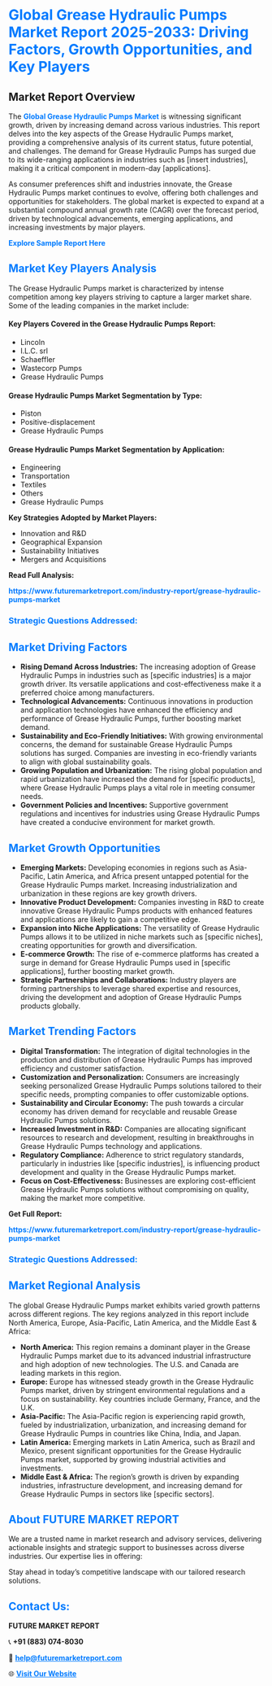 <h1 style="color: #007BFF;">Global Grease Hydraulic Pumps Market Report 2025-2033: Driving Factors, Growth Opportunities, and Key Players</h1>

<section id="overview">
<h2>Market Report Overview</h2>
<p>The <a href="https://www.futuremarketreport.com/industry-report/grease-hydraulic-pumps-market" style="color: #007BFF; text-decoration: none;"><strong>Global Grease Hydraulic Pumps Market</strong></a> is witnessing significant growth, driven by increasing demand across various industries. This report delves into the key aspects of the Grease Hydraulic Pumps market, providing a comprehensive analysis of its current status, future potential, and challenges. The demand for Grease Hydraulic Pumps has surged due to its wide-ranging applications in industries such as [insert industries], making it a critical component in modern-day [applications].</p>
<p>As consumer preferences shift and industries innovate, the Grease Hydraulic Pumps market continues to evolve, offering both challenges and opportunities for stakeholders. The global market is expected to expand at a substantial compound annual growth rate (CAGR) over the forecast period, driven by technological advancements, emerging applications, and increasing investments by major players.</p>
</section>

<section id="overview">
<p><a href="https://www.futuremarketreport.com/request-sample/reportId=110382" style="color: #007BFF; text-decoration: none;"><strong>Explore Sample Report Here</strong></a></p>
</section>

<section id="key-players">
<h2 style="color: #007BFF;">Market Key Players Analysis</h2>
<p>The Grease Hydraulic Pumps market is characterized by intense competition among key players striving to capture a larger market share. Some of the leading companies in the market include:</p>
<h4>Key Players Covered in the Grease Hydraulic Pumps Report:</h4>
<ul><li>Lincoln</li><li>I.L.C. srl</li><li>Schaeffler</li><li>Wastecorp Pumps</li><li>Grease Hydraulic Pumps</li></ul>
<h4>Grease Hydraulic Pumps Market Segmentation by Type:</h4>
<ul><li>Piston</li><li>Positive-displacement</li><li>Grease Hydraulic Pumps</li></ul>

<h4>Grease Hydraulic Pumps Market Segmentation by Application:</h4>
<ul><li>Engineering</li><li>Transportation</li><li>Textiles</li><li>Others</li><li>Grease Hydraulic Pumps</li></ul>
<p><strong>Key Strategies Adopted by Market Players:</strong></p>
<ul>
<li>Innovation and R&D</li>
<li>Geographical Expansion</li>
<li>Sustainability Initiatives</li>
<li>Mergers and Acquisitions</li>
</ul>
</section>

<section>
<p><strong>Read Full Analysis: </strong></p><a href="https://www.futuremarketreport.com/industry-report/grease-hydraulic-pumps-market" style="color: #007BFF; text-decoration: none;"><strong>https://www.futuremarketreport.com/industry-report/grease-hydraulic-pumps-market</strong></a>
<h3 style="color: #007BFF;">Strategic Questions Addressed:</h3>
</section>

<section id="driving-factors">
<h2 style="color: #007BFF;">Market Driving Factors</h2>
<ul>
<li><strong>Rising Demand Across Industries:</strong> The increasing adoption of Grease Hydraulic Pumps in industries such as [specific industries] is a major growth driver. Its versatile applications and cost-effectiveness make it a preferred choice among manufacturers.</li>
<li><strong>Technological Advancements:</strong> Continuous innovations in production and application technologies have enhanced the efficiency and performance of Grease Hydraulic Pumps, further boosting market demand.</li>
<li><strong>Sustainability and Eco-Friendly Initiatives:</strong> With growing environmental concerns, the demand for sustainable Grease Hydraulic Pumps solutions has surged. Companies are investing in eco-friendly variants to align with global sustainability goals.</li>
<li><strong>Growing Population and Urbanization:</strong> The rising global population and rapid urbanization have increased the demand for [specific products], where Grease Hydraulic Pumps plays a vital role in meeting consumer needs.</li>
<li><strong>Government Policies and Incentives:</strong> Supportive government regulations and incentives for industries using Grease Hydraulic Pumps have created a conducive environment for market growth.</li>
</ul>
</section>

<section id="growth-opportunities">
<h2 style="color: #007BFF;">Market Growth Opportunities</h2>
<ul>
<li><strong>Emerging Markets:</strong> Developing economies in regions such as Asia-Pacific, Latin America, and Africa present untapped potential for the Grease Hydraulic Pumps market. Increasing industrialization and urbanization in these regions are key growth drivers.</li>
<li><strong>Innovative Product Development:</strong> Companies investing in R&D to create innovative Grease Hydraulic Pumps products with enhanced features and applications are likely to gain a competitive edge.</li>
<li><strong>Expansion into Niche Applications:</strong> The versatility of Grease Hydraulic Pumps allows it to be utilized in niche markets such as [specific niches], creating opportunities for growth and diversification.</li>
<li><strong>E-commerce Growth:</strong> The rise of e-commerce platforms has created a surge in demand for Grease Hydraulic Pumps used in [specific applications], further boosting market growth.</li>
<li><strong>Strategic Partnerships and Collaborations:</strong> Industry players are forming partnerships to leverage shared expertise and resources, driving the development and adoption of Grease Hydraulic Pumps products globally.</li>
</ul>
</section>

<section id="trending-factors">
<h2 style="color: #007BFF;">Market Trending Factors</h2>
<ul>
<li><strong>Digital Transformation:</strong> The integration of digital technologies in the production and distribution of Grease Hydraulic Pumps has improved efficiency and customer satisfaction.</li>
<li><strong>Customization and Personalization:</strong> Consumers are increasingly seeking personalized Grease Hydraulic Pumps solutions tailored to their specific needs, prompting companies to offer customizable options.</li>
<li><strong>Sustainability and Circular Economy:</strong> The push towards a circular economy has driven demand for recyclable and reusable Grease Hydraulic Pumps solutions.</li>
<li><strong>Increased Investment in R&D:</strong> Companies are allocating significant resources to research and development, resulting in breakthroughs in Grease Hydraulic Pumps technology and applications.</li>
<li><strong>Regulatory Compliance:</strong> Adherence to strict regulatory standards, particularly in industries like [specific industries], is influencing product development and quality in the Grease Hydraulic Pumps market.</li>
<li><strong>Focus on Cost-Effectiveness:</strong> Businesses are exploring cost-efficient Grease Hydraulic Pumps solutions without compromising on quality, making the market more competitive.</li>
</ul>
</section>

<section>
<p><strong>Get Full Report: </strong></p><a href="https://www.futuremarketreport.com/industry-report/grease-hydraulic-pumps-market" style="color: #007BFF; text-decoration: none;"><strong>https://www.futuremarketreport.com/industry-report/grease-hydraulic-pumps-market</strong></a>
<h3 style="color: #007BFF;">Strategic Questions Addressed:</h3>
</section>


<section id="regional-analysis">
<h2 style="color: #007BFF;">Market Regional Analysis</h2>
<p>The global Grease Hydraulic Pumps market exhibits varied growth patterns across different regions. The key regions analyzed in this report include North America, Europe, Asia-Pacific, Latin America, and the Middle East & Africa:</p>
<ul>
<li><strong>North America:</strong> This region remains a dominant player in the Grease Hydraulic Pumps market due to its advanced industrial infrastructure and high adoption of new technologies. The U.S. and Canada are leading markets in this region.</li>
<li><strong>Europe:</strong> Europe has witnessed steady growth in the Grease Hydraulic Pumps market, driven by stringent environmental regulations and a focus on sustainability. Key countries include Germany, France, and the U.K.</li>
<li><strong>Asia-Pacific:</strong> The Asia-Pacific region is experiencing rapid growth, fueled by industrialization, urbanization, and increasing demand for Grease Hydraulic Pumps in countries like China, India, and Japan.</li>
<li><strong>Latin America:</strong> Emerging markets in Latin America, such as Brazil and Mexico, present significant opportunities for the Grease Hydraulic Pumps market, supported by growing industrial activities and investments.</li>
<li><strong>Middle East & Africa:</strong> The region’s growth is driven by expanding industries, infrastructure development, and increasing demand for Grease Hydraulic Pumps in sectors like [specific sectors].</li>
</ul>
</section>

<footer>
<h2 style="color: #007BFF;">About FUTURE MARKET REPORT</h2>
<p>We are a trusted name in market research and advisory services, delivering actionable insights and strategic support to businesses across diverse industries. Our expertise lies in offering:</p>

<p>Stay ahead in today’s competitive landscape with our tailored research solutions.</p>

<h2 style="color: #007BFF;">Contact Us:</h2>
<p><strong>FUTURE MARKET REPORT</strong></p>
<p>📞 <strong>+91 (883) 074-8030</strong></p>
<p>📧 <strong><a href="mailto:help@futuremarketreport.com" style="color: #007BFF;">help@futuremarketreport.com</a></strong></p>
<p>🌐 <strong><a href="https://www.futuremarketreport.com/" style="color: #007BFF;">Visit Our Website</a></strong></p>
</footer>